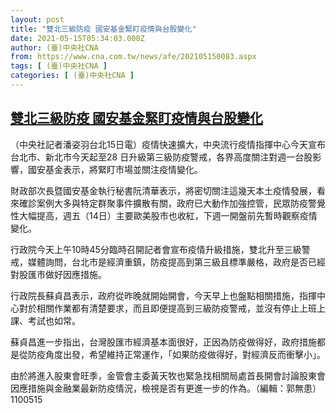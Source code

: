 ```yaml
---
layout: post
title: "雙北三級防疫 國安基金緊盯疫情與台股變化"
date: 2021-05-15T05:34:03.000Z
author: (臺)中央社CNA
from: https://www.cna.com.tw/news/afe/202105150083.aspx
tags: [ (臺)中央社CNA ]
categories: [ (臺)中央社CNA ]
---
```

<!--1621056843000-->
[雙北三級防疫 國安基金緊盯疫情與台股變化](https://www.cna.com.tw/news/afe/202105150083.aspx)
------

<div>
<div></div><div class="paragraph"><p>（中央社記者潘姿羽台北15日電）疫情快速擴大，中央流行疫情指揮中心今天宣布台北市、新北市今天起至28 日升級第三級防疫警戒，各界高度關注對週一台股影響，國安基金表示，將緊盯市場並關注疫情變化。</p><p>財政部次長暨國安基金執行秘書阮清華表示，將密切關注這幾天本土疫情發展，看來確診案例大多與特定群聚事件擴散有關，政府已大動作加強控管，民眾防疫警覺性大幅提高，週五（14日）主要歐美股市也收紅，下週一開盤前先暫時觀察疫情變化。</p><p>行政院今天上午10時45分臨時召開記者會宣布疫情升級措施，雙北升至三級警戒，媒體詢問，台北市是經濟重鎮，防疫提高到第三級且標準嚴格，政府是否已經對股匯市做好因應措施。</p><p>行政院長蘇貞昌表示，政府從昨晚就開始開會，今天早上也盤點相關措施，指揮中心對於相關作業都有清楚要求，而且即便提高到三級防疫警戒，並沒有停止上班上課、考試也如常。</p><p>蘇貞昌進一步指出，台灣股匯市經濟基本面很好，正因為防疫做得好，政府措施都是從防疫角度出發，希望維持正常運作，「如果防疫做得好，對經濟反而衝擊小」。</p><p>由於將進入股東會旺季，金管會主委黃天牧也緊急找相關局處首長開會討論股東會因應措施與金融業最新防疫情況，檢視是否有更進一步的作為。（編輯：郭無患）1100515</p></div>
</div>

